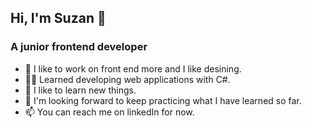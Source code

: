 ## Hi, I'm Suzan 👋
### A junior frontend developer
- 🔭 I like to work on front end more and I like desining.
- 👩‍💻 Learned developing web applications with C#.
- 🌱 I like to learn new things.
- 🤔 I'm looking forward to keep practicing what I have learned so far.
- 📫 You can reach me on linkedIn for now.
<!--
**SuzanWebDeveloper/SuzanWebDeveloper** is a ✨ _special_ ✨ repository because its `README.md` (this file) appears on your GitHub profile.

Here are some ideas to get you started:

- 🔭 I’m currently working on ...
- 🌱 I’m currently learning ...
- 👯 I’m looking to collaborate on ...
- 🤔 I’m looking for help with ...
- 💬 Ask me about ...
- 📫 How to reach me: ...
- 😄 Pronouns: ...
- ⚡ Fun fact: ...
-->
